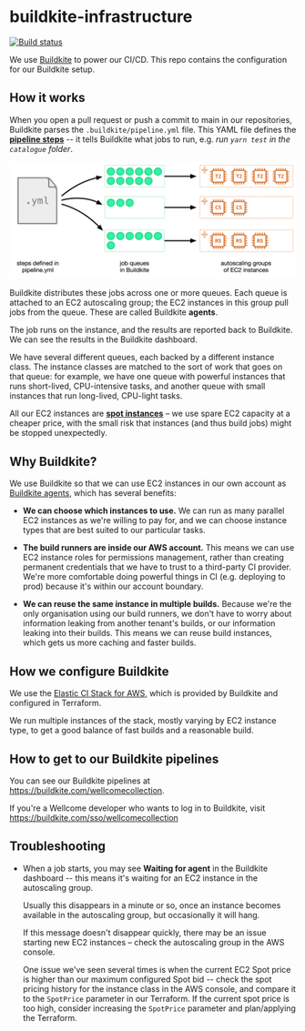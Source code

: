 # buildkite-infrastructure

[![Build status](https://badge.buildkite.com/8f0b5086f09a5fbd3405610566ac66b82ae90005b8268688b2.svg)](https://buildkite.com/wellcomecollection/buildkite-infrastructure)

We use [Buildkite] to power our CI/CD.
This repo contains the configuration for our Buildkite setup.

## How it works

When you open a pull request or push a commit to main in our repositories, Buildkite parses the `.buildkite/pipeline.yml` file.
This YAML file defines the **[pipeline steps]** -- it tells Buildkite what jobs to run, e.g. *run `yarn test` in the `catalogue` folder*.

![An architecture diagram for Buildkite. The Buildkite logo has three arrows coming from it to three queues (represented by green rectangles) -- this represents jobs being distributed to queues. There's then a single arrow from each queue to an autoscaling group containing instances (respresented by an orange rectangle with smaller orange squares inside).](./architecture.png)

Buildkite distributes these jobs across one or more queues.
Each queue is attached to an EC2 autoscaling group; the EC2 instances in this group pull jobs from the queue.
These are called Buildkite **agents**.

The job runs on the instance, and the results are reported back to Buildkite.
We can see the results in the Buildkite dashboard.

We have several different queues, each backed by a different instance class.
The instance classes are matched to the sort of work that goes on that queue: for example, we have one queue with powerful instances that runs short-lived, CPU-intensive tasks, and another queue with small instances that run long-lived, CPU-light tasks.

All our EC2 instances are **[spot instances]** – we use spare EC2 capacity at a cheaper price, with the small risk that instances (and thus build jobs) might be stopped unexpectedly.

[pipeline steps]: https://buildkite.com/docs/pipelines/defining-steps
[spot instances]: https://docs.aws.amazon.com/AWSEC2/latest/UserGuide/using-spot-instances.html



## Why Buildkite?

We use Buildkite so that we can use EC2 instances in our own account as [Buildkite agents][agents], which has several benefits:

*   **We can choose which instances to use.**
    We can run as many parallel EC2 instances as we're willing to pay for, and we can choose instance types that are best suited to our particular tasks.

*   **The build runners are inside our AWS account.**
    This means we can use EC2 instance roles for permissions management, rather than creating permanent credentials that we have to trust to a third-party CI provider.
    We're more comfortable doing powerful things in CI (e.g. deploying to prod) because it's within our account boundary.

*   **We can reuse the same instance in multiple builds.**
    Because we're the only organisation using our build runners, we don't have to worry about information leaking from another tenant's builds, or our information leaking into their builds.
    This means we can reuse build instances, which gets us more caching and faster builds.

[Buildkite]: https://buildkite.com/wellcomecollection
[agents]: https://buildkite.com/docs/agent/v3



## How we configure Buildkite

We use the [Elastic CI Stack for AWS][elastic_ci], which is provided by Buildkite and configured in Terraform.

We run multiple instances of the stack, mostly varying by EC2 instance type, to get a good balance of fast builds and a reasonable build.

[elastic_ci]: https://buildkite.com/docs/agent/v3/elastic-ci-aws/elastic-ci-stack-overview



## How to get to our Buildkite pipelines

You can see our Buildkite pipelines at <https://buildkite.com/wellcomecollection>.

If you're a Wellcome developer who wants to log in to Buildkite, visit <https://buildkite.com/sso/wellcomecollection>



## Troubleshooting

*   When a job starts, you may see **Waiting for agent** in the Buildkite dashboard -- this means it's waiting for an EC2 instance in the autoscaling group.

    Usually this disappears in a minute or so, once an instance becomes available in the autoscaling group, but occasionally it will hang.

    If this message doesn't disappear quickly, there may be an issue starting new EC2 instances – check the autoscaling group in the AWS console.

    One issue we've seen several times is when the current EC2 Spot price is higher than our maximum configured Spot bid -- check the spot pricing history for the instance class in the AWS console, and compare it to the `SpotPrice` parameter in our Terraform.
    If the current spot price is too high, consider increasing the `SpotPrice` parameter and plan/applying the Terraform.
